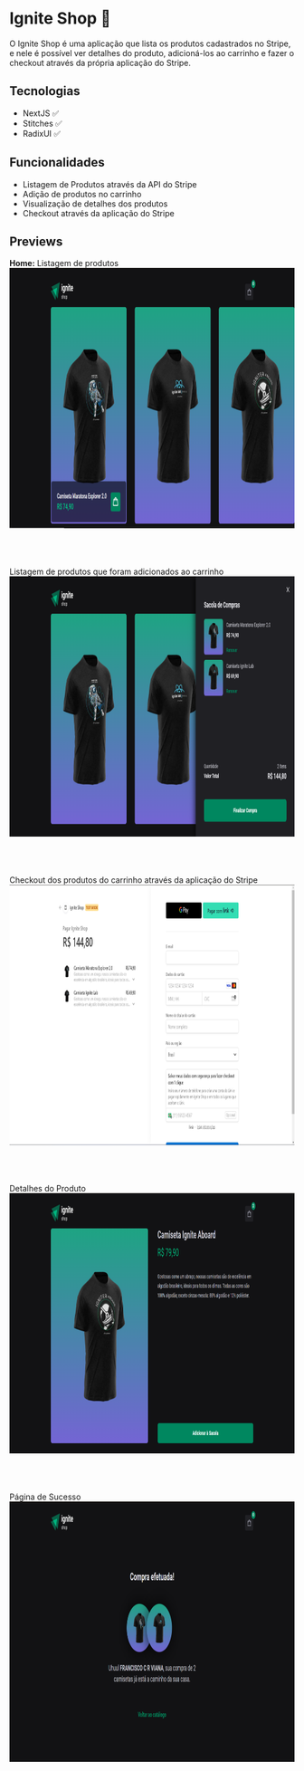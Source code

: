 # Ignite Shop 👕

O Ignite Shop é uma aplicação que lista os produtos cadastrados no Stripe, e nele é possível ver detalhes do produto, 
adicioná-los ao carrinho e fazer o checkout através da própria aplicação do Stripe.

## Tecnologias
 - NextJS ✅
 - Stitches ✅
 - RadixUI ✅

## Funcionalidades
 - Listagem de Produtos através da API do Stripe
 - Adição de produtos no carrinho
 - Visualização de detalhes dos produtos
 - Checkout através da aplicação do Stripe

## Previews
**Home:** Listagem de produtos
<img src="https://github.com/CleiltonRocha/ignite-shop/blob/main/.github/preview-1.png" width="1280px" height="460px" />

<br /><br /><br />
Listagem de produtos que foram adicionados ao carrinho
<img src="https://github.com/CleiltonRocha/ignite-shop/blob/main/.github/preview-2.png" width="1280px" height="460px" />

<br /><br /><br />
Checkout dos produtos do carrinho através da aplicação do Stripe
<img src="https://github.com/CleiltonRocha/ignite-shop/blob/main/.github/preview-4.png" width="1280px" height="460px" />


<br /><br /><br />
Detalhes do Produto
<img src="https://github.com/CleiltonRocha/ignite-shop/blob/main/.github/preview-3.png" width="1280px" height="460px" />

<br /><br /><br />
Página de Sucesso
<img src="https://github.com/CleiltonRocha/ignite-shop/blob/main/.github/preview-5.png" width="1280px" height="460px" />





